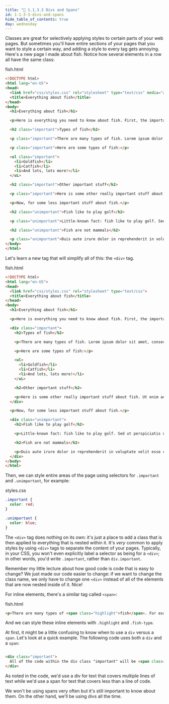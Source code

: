 ```yaml
---
title: "📓 1.1.3.3 Divs and Spans"
id: 1-1-3-3-divs-and-spans
hide_table_of_contents: true
day: wednesday
---
```


Classes are great for selectively applying styles to certain parts of your web pages. But sometimes you'll have entire sections of your pages that you want to style a certain way, and adding a style to every tag gets annoying. Here's a new page I made about fish. Notice how several elements in a row all have the same class:

<div class="filename">fish.html</div>

```html
<!DOCTYPE html>
<html lang="en-US">
<head>
  <link href="css/styles.css" rel="stylesheet" type="text/css" media="all">
  <title>Everything about fish</title>
</head>
<body>
  <h1>Everything about fish</h1>

  <p>Here is everything you need to know about fish. First, the important stuff:</p>

  <h2 class="important">Types of fish</h2>

  <p class="important">There are many types of fish. Lorem ipsum dolor sit amet, consectetur adipisicing elit, sed do eiusmod tempor incididunt ut labore et dolore magna aliqua. Ut enim ad minim veniam, quis nostrud exercitation ullamco laboris nisi ut aliquip ex ea commodo consequat.</p>

  <p class="important">Here are some types of fish:</p>

  <ul class="important">
    <li>Goldfish</li>
    <li>Catfish</li>
    <li>And lots, lots more!</li>
  </uL>

  <h2 class="important">Other important stuff</h2>

  <p class="important">Here is some other really important stuff about fish. Ut enim ad minim veniam, quis nostrud exercitation ullamco laboris nisi ut aliquip ex ea commodo consequat. Duis aute irure dolor in reprehenderit in voluptate velit esse cillum dolore eu fugiat nulla pariatur.</p>

  <p>Now, for some less important stuff about fish.</p>

  <h2 class="unimportant">Fish like to play golf</h2>

  <p class="unimportant">Little-known fact: fish like to play golf. Sed ut perspiciatis unde omnis iste natus error sit voluptatem accusantium doloremque laudantium, totam rem aperiam, eaque ipsa quae ab illo inventore veritatis et quasi architecto beatae vitae dicta sunt explicabo.</p>

  <h2 class="unimportant">Fish are not mammals</h2>

  <p class="unimportant">Duis aute irure dolor in reprehenderit in voluptate velit esse cillum dolore eu fugiat nulla pariatur. Eaque ipsa quae ab illo inventore veritatis et quasi architecto beatae vitae dicta sunt explicabo.</p>
</body>
</html>
```

Let's learn a new tag that will simplify all of this: the `<div>` tag.

<div class="filename">fish.html</div>

```html
<!DOCTYPE html>
<html lang="en-US">
<head>
  <link href="css/styles.css" rel="stylesheet" type="text/css">
  <title>Everything about fish</title>
</head>
<body>
  <h1>Everything about fish</h1>

  <p>Here is everything you need to know about fish. First, the important stuff:</p>

  <div class="important">
    <h2>Types of fish</h2>

    <p>There are many types of fish. Lorem ipsum dolor sit amet, consectetur adipisicing elit, sed do eiusmod tempor incididunt ut labore et dolore magna aliqua. Ut enim ad minim veniam, quis nostrud exercitation ullamco laboris nisi ut aliquip ex ea commodo consequat.</p>

    <p>Here are some types of fish:</p>

    <ul>
      <li>Goldfish</li>
      <li>Catfish</li>
      <li>And lots, lots more!</li>
    </uL>

    <h2>Other important stuff</h2>

    <p>Here is some other really important stuff about fish. Ut enim ad minim veniam, quis nostrud exercitation ullamco laboris nisi ut aliquip ex ea commodo consequat. Duis aute irure dolor in reprehenderit in voluptate velit esse cillum dolore eu fugiat nulla pariatur.</p>
  </div>

  <p>Now, for some less important stuff about fish.</p>

  <div class="unimportant">
    <h2>Fish like to play golf</h2>

    <p>Little-known fact: fish like to play golf. Sed ut perspiciatis unde omnis iste natus error sit voluptatem accusantium doloremque laudantium, totam rem aperiam, eaque ipsa quae ab illo inventore veritatis et quasi architecto beatae vitae dicta sunt explicabo.</p>

    <h2>Fish are not mammals</h2>

    <p>Duis aute irure dolor in reprehenderit in voluptate velit esse cillum dolore eu fugiat nulla pariatur. Eaque ipsa quae ab illo inventore veritatis et quasi architecto beatae vitae dicta sunt explicabo.</p>
  </div>
</body>
</html>
```

Then, we can style entire areas of the page using selectors for `.important` and `.unimportant`, for example:

<div class="filename">styles.css</div>

```css
.important {
  color: red;
}

.unimportant {
  color: blue;
}
```

The `<div>` tag does nothing on its own: it's just a place to add a class that is then applied to everything that is nested within it. It's *very* common to apply styles by using `<div>` tags to separate the content of your pages. Typically, in your CSS, you won't even explicitly label a selector as being for a `<div>`; in other words, you'd write `.important`, rather than `div.important`.

Remember my little lecture about how good code is code that is easy to change? We just made our code easier to change: if we want to change the class name, we only have to change one `<div>` instead of all of the elements that are now nested inside of it. Nice!

For inline elements, there's a similar tag called `<span>`:

<div class="filename">fish.html</div>

```html
<p>There are many types of <span class="highlight">fish</span>. For example, there are <span class="fish-type">red</span> fish, <span class="fish-type">green</span> fish, <span class="fish-type">one</span> fish, and <span class="fish-type">two</span> fish. There are also <span class="highlight">more types of fish than you could possibly imagine</span>.</p>
```

And we can style these inline elements with `.highlight` and `.fish-type`.

At first, it might be a little confusing to know when to use a `div` versus a `span`. Let's look at a quick example. The following code uses both a `div` and a `span`:

```html

<div class="important">
  All of the code within the div class "important" will be <span class="highlight">red</span>. Note how the span here is inline because it targets only one word? We can use spans to target text that is less than one line (inline) while we'd use divs to target text that is more than one line (multiline).
</div>
```

As noted in the code, we'd use a div for text that covers multiple lines of text while we'd use a span for text that covers less than a line of code.

We won't be using spans very often but it's still important to know about them. On the other hand, we'll be using divs all the time.
